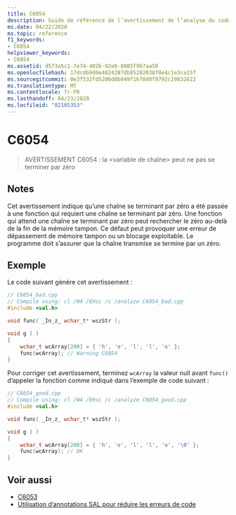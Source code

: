 ```yaml
---
title: C6054
description: Guide de référence de l’avertissement de l’analyse du code Microsoft C++ C6054.
ms.date: 04/22/2020
ms.topic: reference
f1_keywords:
- C6054
helpviewer_keywords:
- C6054
ms.assetid: d573a5c1-7e74-402b-92e6-8085f967aa50
ms.openlocfilehash: 17dcdb9d0e4824287db85282038f0e4c1e3ca15f
ms.sourcegitcommit: 0e3f532fd5206d8b849f16f8d0f8792c29832622
ms.translationtype: MT
ms.contentlocale: fr-FR
ms.lasthandoff: 04/23/2020
ms.locfileid: "82105353"
---
```

# <a name="c6054"></a>C6054

> AVERTISSEMENT C6054 : la \<variable de chaîne> peut ne pas se terminer par zéro

## <a name="remarks"></a>Notes

Cet avertissement indique qu’une chaîne se terminant par zéro a été passée à une fonction qui requiert une chaîne se terminant par zéro. Une fonction qui attend une chaîne se terminant par zéro peut rechercher le zéro au-delà de la fin de la mémoire tampon. Ce défaut peut provoquer une erreur de dépassement de mémoire tampon ou un blocage exploitable. Le programme doit s’assurer que la chaîne transmise se termine par un zéro.

## <a name="example"></a>Exemple

Le code suivant génère cet avertissement :

```cpp
// C6054_bad.cpp
// Compile using: cl /W4 /EHsc /c /analyze C6054_bad.cpp
#include <sal.h>

void func( _In_z_ wchar_t* wszStr );

void g ( )
{
    wchar_t wcArray[200] = { 'h', 'e', 'l', 'l', 'o' };
    func(wcArray); // Warning C6054
}
```

Pour corriger cet avertissement, terminez `wcArray` la valeur null avant `func()` d’appeler la fonction comme indiqué dans l’exemple de code suivant :

```cpp
// C6054_good.cpp
// Compile using: cl /W4 /EHsc /c /analyze C6054_good.cpp
#include <sal.h>

void func( _In_z_ wchar_t* wszStr );

void g ( )
{
    wchar_t wcArray[200] = { 'h', 'e', 'l', 'l', 'o', '\0' };
    func(wcArray); // OK
}
```

## <a name="see-also"></a>Voir aussi

- [C6053](../code-quality/c6053.md)
- [Utilisation d’annotations SAL pour réduire les erreurs de code](using-sal-annotations-to-reduce-c-cpp-code-defects.md)
